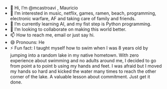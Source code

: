 - 👋 Hi, I’m @mcastroavi , Mauricio 
- 👀 I’m interested in music, netflix, games, ramen, beach, programming, electronic warfare, AF and taking care of family and friends. 
- 🌱 I’m currently learning AI, and my fist step is Python programming. 
- 💞️ I’m looking to collaborate on making this world better. 
- 📫 How to reach me, email or just say hi.
- 😄 Pronouns: He
- ⚡ Fun fact: I taught myself how to swim when I was 8 years old by jumping into a random lake in my native hometown.
      With zero experience about swimming and no adults around me, I decided to go from point a to point b using my hands and feet.
      I was afraid but I moved my hands so hard and kicked the water many times to reach the other corner of the lake. 
      A valuable lesson about commitment. Just get it done. 

<!---
mcastroavi/mcastroavi is a ✨ special ✨ repository because its `README.md` (this file) appears on your GitHub profile.
You can click the Preview link to take a look at your changes.
--->
